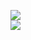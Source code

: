 [![](https://img.shields.io/badge/Made%20With-Github%20Spray-lightgrey.svg?style=for-the-badge&logo=github)](https://github.com/Annihil/github-spray#13341)  
[![](https://i.imgur.com/2DrTn0Z.gif)](https://github.com/Annihil/github-spray)